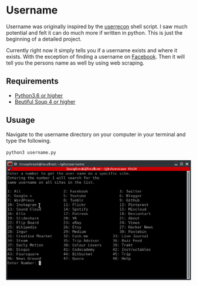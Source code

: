 # Username
Username was originally inspired by the [userrecon](https://github.com/thelinuxchoice/userrecon) shell script. I saw much potential and felt it can do much more if written in python. This is just the beginning of a detailed project. 

Currently right now it simply tells you if a username exists and where it exists. With the exception of finding a username on [Facebook](https://www.facebook.com/onlytechmeout/). Then it will tell you the persons name as well by using web scraping.

## Requirements

* [Python3.6 or higher](https://www.python.org)
* [Beutiful Soup 4 or higher](https://pypi.org/project/beautifulsoup4/)

## Usuage
Navigate to the username directory on your computer in your terminal and type the following. 

`python3 username.py`

![Program Running](https://raw.githubusercontent.com/LinuxPhreak/username/master/include/program.png)
